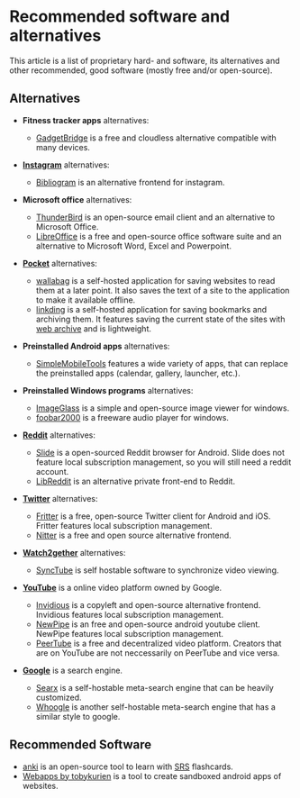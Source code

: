 # Recommended software and alternatives

This article is a list of proprietary hard- and software, its alternatives and other
recommended, good software (mostly free and/or open-source).

## Alternatives

- **Fitness tracker apps** alternatives:
  - [GadgetBridge](https://codeberg.org/Freeyourgadget/Gadgetbridge) is a free and
  cloudless alternative compatible with many devices.

- [**Instagram**](https://instagram.com) alternatives:
  - [Bibliogram](./bibliogram.md) is an alternative frontend for instagram.

- **Microsoft office** alternatives:
  - [ThunderBird](https://www.thunderbird.net/) is an open-source email client
    and an alternative to Microsoft Office.
  - [LibreOffice](https://www.libreoffice.org/) is a free and open-source office
  software suite and an alternative to Microsoft Word, Excel and Powerpoint.

- [**Pocket**](https://getpocket.com/) alternatives:
  - [wallabag](./wallabag.md) is a self-hosted application for saving websites
  to read them at a later point. It also saves the text of a site to the
  application to make it available offline.
  - [linkding](./linkding.md) is a self-hosted application for saving bookmarks
  and archiving them. It features saving the current state of the sites with
  [web archive](https://web.archive.org) and is lightweight.

- **Preinstalled Android apps** alternatives:
  - [SimpleMobileTools](https://www.simplemobiletools.com/) features a wide variety
  of apps, that can replace the preinstalled apps (calendar, gallery, launcher, etc.).

- **Preinstalled Windows programs** alternatives:
  - [ImageGlass](https://github.com/d2phap/ImageGlass) is a simple and open-source
  image viewer for windows.
  - [foobar2000](https://www.foobar2000.org/) is a freeware audio player for windows.

- [**Reddit**](https://reddit.com) alternatives:
  - [Slide](https://github.com/ccrama/Slide) is a open-sourced Reddit browser for
  Android. Slide does not feature local subscription management, so you will still
  need a reddit account.
  - [LibReddit](./libreddit.md) is an alternative private front-end to Reddit.

- [**Twitter**](https://twitter.com) alternatives:
  - [Fritter](https://github.com/jonjomckay/fritter) is a free, open-source Twitter
  client for Android and iOS. Fritter features local subscription management.
  - [Nitter](./nitter.md) is a free and open source alternative frontend.

- [**Watch2gether**](https://w2g.tv/) alternatives:
  - [SyncTube](./synctube.md) is self hostable software to synchronize video viewing.

- [**YouTube**](https://youtube.com) is a online video platform owned by Google.
  - [Invidious](./invidious.md) is a copyleft and open-source alternative frontend.
  Invidious features local subscription management.
  - [NewPipe](https://newpipe.net/) is an free and open-source android youtube client.
  NewPipe features local subscription management.
  - [PeerTube](./peertube.md) is a free and decentralized video platform.
  Creators that are on YouTube are not neccessarily on PeerTube and vice versa.

- [**Google**](https://google.com) is a search engine.
  - [Searx](./searx.md) is a self-hostable meta-search engine that can be
    heavily customized.
  - [Whoogle](./whoogle.md) is another self-hostable meta-search engine that
    has a similar style to google.

## Recommended Software

- [anki](https://github.com/ankitects/anki) is an open-source tool to learn with
[SRS](https://en.wikipedia.org/wiki/Spaced_repetition) flashcards.
- [Webapps by tobykurien](https://github.com/tobykurien/webapps) is a tool to
create sandboxed android apps of websites.
